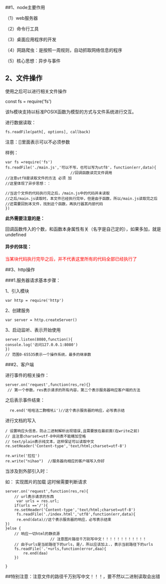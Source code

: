 ##1、node主要作用

（1）web服务器

（2）命令行工具

（3）桌面应用程序的开发

（4）网路爬虫：是按照一周规则，自动抓取网络信息的程序

（5）核心思想：异步与事件

## 2、文件操作

使用之后可以进行相关文件操作

const fs = require('fs')

该fs模块支持以标准POSIX函数为模型的方式与文件系统进行交互。

进行数据读取：

	fs.readFile(path[, options], callback)

注意：[]里面表示可以不必须参数

样例：

	var fs =require('fs')
	fs.readFile('./main.js','可以不写，也可以写为utf8'，function(err,data){
	                             //回调函数读完文件调用
	//注意utf8是读取文件的方法 必须 加
	//这里体现了异步思想：：
	
	//当这个文件的代码执行完之后，/main.js中的代码并未读取
	//之后/main.js读取时，本文件已经执行完毕，但是由于函数，所以/main.js读取完之后
	//还需要回到本文件，找到这个函数，再执行器其内部代码
	})

**此外需要注意的是：**

回调函数传入的个数，和函数本身属性有关（名字是自己定的），如果多加，就是undefined

#### 异步的体现：

<div style="color: red;">当某块代码执行完毕之后，并不代表这里所有的代码全部已经执行了</div>


##3、http操作

###1.服务器请求基本步骤：

1、引入模块

	var http = require('http')
2、创建服务

	var server = http.createServer() 

3、启动监听、表示开始使用

	server.listen(8080,function(){
    console.log('访问127.0.0.1:8080')
	}) 
	// 范围0-65535表示一个操作系统，最多的继承数

###2、客户端

进行事件的相关操作：

	server.on('request',function(res,re){}
	 // 第一个参数，res表示请求的所有内容，第二个表示服务器响应客户端的方法

之后表示事件结束：

	  re.end('哈哈法二覅哦吼i')//这个表示服务器的响应，必写表示结

进行文档的写入

	/ 设置响应头信息，防止二进制解析出现错误,且需要放在最前面(在write之前)
	// 且注意charset=utf-8中间表不能瞎加空格
	// text/plain表示纯文本，这样保证可以读取中文
	re.setHeader('Content-type','text/html;charset=utf-8')

	re.write('拉拉')
	re.write("nihao")  //服务器向相应的客户端写入你好

当涉及到外部引入时：

如：  实现图片的加载
 这时候需要判断请求

	server.on('request',function(res,re){
      	// url表示请求的东西
   		 var urls = res.url;
    	if(urls =='/'){
    	re.setHeader('Content-type','text/html;charset=utf-8')
   		 fs.readFile('./index.html','utf8',function(err,data){
   		 re.end(data)//这个表示服务器的响应，必写表示结束
	})
    }else {
        // 响应一切html的静资源
                        // 注意图片路径千万别写中文！！！！！！！！！！！！
        // 由于urls是当前路径下的urls，是/，所以应该加上.，表示当前路径下的urls
        fs.readFile('.'+urls,function(error,daa){
            re.end(daa)
        })
       
    }


##特别注意：注意文件的路径千万别写中文！！！，要不然以二进制读取会出错